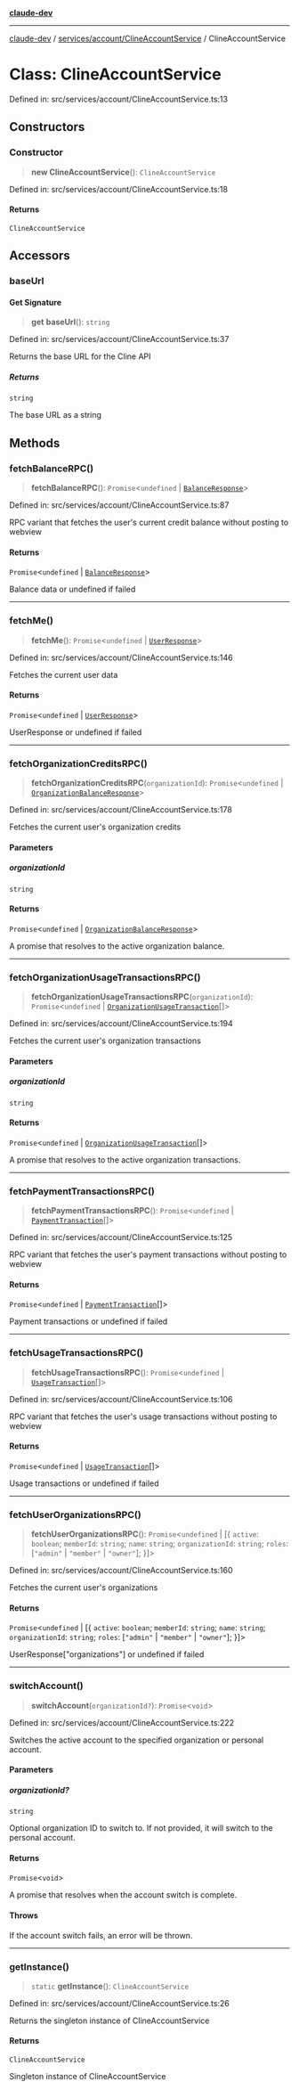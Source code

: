 [**claude-dev**](../../../../README.md)

***

[claude-dev](../../../../README.md) / [services/account/ClineAccountService](../README.md) / ClineAccountService

# Class: ClineAccountService

Defined in: src/services/account/ClineAccountService.ts:13

## Constructors

### Constructor

> **new ClineAccountService**(): `ClineAccountService`

Defined in: src/services/account/ClineAccountService.ts:18

#### Returns

`ClineAccountService`

## Accessors

### baseUrl

#### Get Signature

> **get** **baseUrl**(): `string`

Defined in: src/services/account/ClineAccountService.ts:37

Returns the base URL for the Cline API

##### Returns

`string`

The base URL as a string

## Methods

### fetchBalanceRPC()

> **fetchBalanceRPC**(): `Promise`\<`undefined` \| [`BalanceResponse`](../../../../shared/ClineAccount/interfaces/BalanceResponse.md)\>

Defined in: src/services/account/ClineAccountService.ts:87

RPC variant that fetches the user's current credit balance without posting to webview

#### Returns

`Promise`\<`undefined` \| [`BalanceResponse`](../../../../shared/ClineAccount/interfaces/BalanceResponse.md)\>

Balance data or undefined if failed

***

### fetchMe()

> **fetchMe**(): `Promise`\<`undefined` \| [`UserResponse`](../../../../shared/ClineAccount/interfaces/UserResponse.md)\>

Defined in: src/services/account/ClineAccountService.ts:146

Fetches the current user data

#### Returns

`Promise`\<`undefined` \| [`UserResponse`](../../../../shared/ClineAccount/interfaces/UserResponse.md)\>

UserResponse or undefined if failed

***

### fetchOrganizationCreditsRPC()

> **fetchOrganizationCreditsRPC**(`organizationId`): `Promise`\<`undefined` \| [`OrganizationBalanceResponse`](../../../../shared/ClineAccount/interfaces/OrganizationBalanceResponse.md)\>

Defined in: src/services/account/ClineAccountService.ts:178

Fetches the current user's organization credits

#### Parameters

##### organizationId

`string`

#### Returns

`Promise`\<`undefined` \| [`OrganizationBalanceResponse`](../../../../shared/ClineAccount/interfaces/OrganizationBalanceResponse.md)\>

A promise that resolves to the active organization balance.

***

### fetchOrganizationUsageTransactionsRPC()

> **fetchOrganizationUsageTransactionsRPC**(`organizationId`): `Promise`\<`undefined` \| [`OrganizationUsageTransaction`](../../../../shared/ClineAccount/interfaces/OrganizationUsageTransaction.md)[]\>

Defined in: src/services/account/ClineAccountService.ts:194

Fetches the current user's organization transactions

#### Parameters

##### organizationId

`string`

#### Returns

`Promise`\<`undefined` \| [`OrganizationUsageTransaction`](../../../../shared/ClineAccount/interfaces/OrganizationUsageTransaction.md)[]\>

A promise that resolves to the active organization transactions.

***

### fetchPaymentTransactionsRPC()

> **fetchPaymentTransactionsRPC**(): `Promise`\<`undefined` \| [`PaymentTransaction`](../../../../shared/ClineAccount/interfaces/PaymentTransaction.md)[]\>

Defined in: src/services/account/ClineAccountService.ts:125

RPC variant that fetches the user's payment transactions without posting to webview

#### Returns

`Promise`\<`undefined` \| [`PaymentTransaction`](../../../../shared/ClineAccount/interfaces/PaymentTransaction.md)[]\>

Payment transactions or undefined if failed

***

### fetchUsageTransactionsRPC()

> **fetchUsageTransactionsRPC**(): `Promise`\<`undefined` \| [`UsageTransaction`](../../../../shared/ClineAccount/interfaces/UsageTransaction.md)[]\>

Defined in: src/services/account/ClineAccountService.ts:106

RPC variant that fetches the user's usage transactions without posting to webview

#### Returns

`Promise`\<`undefined` \| [`UsageTransaction`](../../../../shared/ClineAccount/interfaces/UsageTransaction.md)[]\>

Usage transactions or undefined if failed

***

### fetchUserOrganizationsRPC()

> **fetchUserOrganizationsRPC**(): `Promise`\<`undefined` \| \[\{ `active`: `boolean`; `memberId`: `string`; `name`: `string`; `organizationId`: `string`; `roles`: \[`"admin"` \| `"member"` \| `"owner"`\]; \}\]\>

Defined in: src/services/account/ClineAccountService.ts:160

Fetches the current user's organizations

#### Returns

`Promise`\<`undefined` \| \[\{ `active`: `boolean`; `memberId`: `string`; `name`: `string`; `organizationId`: `string`; `roles`: \[`"admin"` \| `"member"` \| `"owner"`\]; \}\]\>

UserResponse["organizations"] or undefined if failed

***

### switchAccount()

> **switchAccount**(`organizationId?`): `Promise`\<`void`\>

Defined in: src/services/account/ClineAccountService.ts:222

Switches the active account to the specified organization or personal account.

#### Parameters

##### organizationId?

`string`

Optional organization ID to switch to. If not provided, it will switch to the personal account.

#### Returns

`Promise`\<`void`\>

A promise that resolves when the account switch is complete.

#### Throws

If the account switch fails, an error will be thrown.

***

### getInstance()

> `static` **getInstance**(): `ClineAccountService`

Defined in: src/services/account/ClineAccountService.ts:26

Returns the singleton instance of ClineAccountService

#### Returns

`ClineAccountService`

Singleton instance of ClineAccountService
